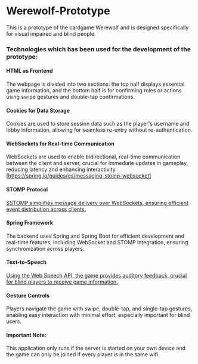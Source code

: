 # Werewolf-Prototype
This is a prototype of the cardgame Werewolf and is designed specifically for visual impaired and blind people.  

### Technologies which has been used for the development of the prototype:
#### HTML as Frontend
The webpage is divided into two sections: the top half displays essential game information, and the bottom half is for confirming roles or actions using swipe gestures and double-tap confirmations. 

#### Cookies for Data Storage
Cookies are used to store session data such as the player's username and lobby information, allowing for seamless re-entry without re-authentication.  

#### WebSockets for Real-time Communication
WebSockets are used to enable bidirectional, real-time communication between the client and server, crucial for immediate updates in gameplay, reducing latency and enhancing interactivity. [https://spring.io/guides/gs/messaging-stomp-websocket]

#### STOMP Protocol
[SSTOMP simplifies message delivery over WebSockets, ensuring efficient event distribution across clients.](https://en.wikipedia.org/wiki/Streaming_Text_Oriented_Messaging_Protocol)

#### Spring Framework
The backend uses Spring and Spring Boot for efficient development and real-time features, including WebSocket and STOMP integration, ensuring synchronization across players.  

#### Text-to-Speech
[Using the Web Speech API, the game provides auditory feedback, crucial for blind players to receive game information.](https://developer.mozilla.org/en-US/docs/Web/API/Web_Speech_API)

#### Gesture Controls
Players navigate the game with swipe, double-tap, and single-tap gestures, enabling easy interaction with minimal effort, especially important for blind users.  

#### Important Note:
This application only runs if the server is started on your own device and the game can only be joined if every player is in the same wifi.
